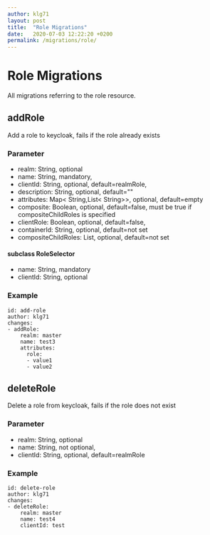 ```yaml
---
author: klg71
layout: post
title:  "Role Migrations"
date:   2020-07-03 12:22:20 +0200
permalink: /migrations/role/
---
```

# Role Migrations
All migrations referring to the role resource.
## addRole
Add a role to keycloak, fails if the role already exists
### Parameter
- realm: String, optional
- name: String, mandatory,
- clientId: String, optional, default=realmRole,
- description: String, optional, default=""
- attributes: Map< String,List< String>>, optional, default=empty
- composite: Boolean, optional, default=false, must be true if compositeChildRoles is specified
- clientRole: Boolean, optional, default=false,
- containerId: String, optional, default=not set
- compositeChildRoles: List<RoleSelector>, optional, default=not set

#### subclass RoleSelector
- name: String, mandatory
- clientId: String, optional

### Example
    id: add-role
    author: klg71
    changes:
    - addRole:
        realm: master
        name: test3
        attributes:
          role:
          - value1
          - value2
## deleteRole
Delete a role from keycloak, fails if the role does not exist
### Parameter
- realm: String, optional
- name: String, not optional,
- clientId: String, optional, default=realmRole
### Example
    id: delete-role
    author: klg71
    changes:
    - deleteRole:
        realm: master
        name: test4
        clientId: test
